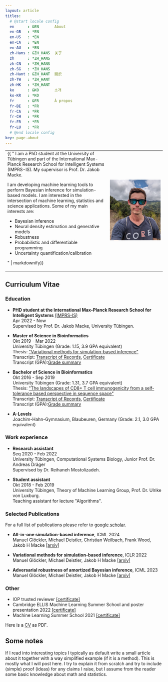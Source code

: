 ```yaml
---
layout: article
titles:
  # @start locale config
  en      : &EN       About
  en-GB   : *EN
  en-US   : *EN
  en-CA   : *EN
  en-AU   : *EN
  zh-Hans : &ZH_HANS  关于
  zh      : *ZH_HANS
  zh-CN   : *ZH_HANS
  zh-SG   : *ZH_HANS
  zh-Hant : &ZH_HANT  關於
  zh-TW   : *ZH_HANT
  zh-HK   : *ZH_HANT
  ko      : &KO       소개
  ko-KR   : *KO
  fr      : &FR       À propos
  fr-BE   : *FR
  fr-CA   : *FR
  fr-CH   : *FR
  fr-FR   : *FR
  fr-LU   : *FR
  # @end locale config
key: page-about
---
```


<table class="table-no-border">
  <tr>
    <td style="width: 500px;">
     <div>
  {{ 
  "
I am a PhD student at the University of Tübingen and part of the International Max-Planck Research School for Intelligent Systems (IMPRS-IS). My supervisor is Prof. Dr. Jakob Macke.

I am developing machine learning tools to perform Bayesian inference for simulation-based models. I am interested in the intersection of machine learning, statistics and science applications. Some of my main interests are:

- Bayesian inference
- Neural density estimation and generative models
- Robustness
- Probabilistic and differentiable programming
- Uncertainty quantification/calibration

" | markdownify}}
</div>
    </td>
    <td style="width: 400px;">
      <div class="image-text-container">
  <img src="assets/image.jpg" alt="Your Name" width="400">
</div>
    </td>
  </tr>
</table>

## Curriculum Vitae

### Education

* **PHD student at the International Max-Planck Research School for Intelligent Systems** [(IMPRS-IS)](https://imprs.is.mpg.de/)\
  Apr 2022 - Now\
  Supervised by Prof. Dr. Jakob Macke, University Tübingen.


* **Master of Science in Bioinformatics**\
  Okt 2019 - Mar 2022\
  University Tübingen (Grade: 1.15, 3.9 GPA equivalent)\
  Thesis: ["Variational methods for simulation-based inference"](assets/FINAL_thesis_version.pdf)\
  Transcript: [Transcript of Records](assets/master_tor.pdf), [Certificate](assets/master_zeugniss.pdf)\
  Transcript (GPA):[Grade summary](assets/list_of_grades.pdf)

* **Bachelor of Science in Bioinformatics**\
  Okt 2016 - Sep 2019\
  University Tübingen (Grade: 1.31, 3.7 GPA equivalent)\
  Thesis:  ["The landscapes of CD8+ T cell immunogenicity from a self-tolerance based perspective in sequence space"](assets/bachelor_thesis.pdf)\
  Transcript: [Transcript of Records](assets/backelor_tor.pdf), [Certificate](assets/bachelor_zeugniss.pdf)\
  Transcript (GPA):[Grade summary](assets/list_of_grades.pdf)

* **A-Levels**\
  Joachim-Hahn-Gymnasium, Blaubeuren, Germany (Grade: 2.1, 3.0 GPA equivalent)

### Work experience

* **Research assistant**\
  Seq 2020 - Feb 2022\
  University Tübingen, Computational Systems Biology, Junior Prof. Dr. Andreas Dräger\
  Supervised by Dr. Reihaneh Mostolizadeh.

* **Student assistant**\
  Okt 2018 - Feb 2019\
  University Tübingen, Theory of Machine Learning Group, Prof. Dr. Ulrike von Luxburg.\
  Teaching assistant for lecture "Algorithms".

### Selected Publications

For a full list of publications please refer to [google scholar](https://scholar.google.com/citations?user=0Vdv0H0AAAAJ&hl=de).

* **All-in-one simulation-based inference**, ICML 2024\
  Manuel Glöckler, Michael Deistler, Christian Weilbach, Frank Wood, Jakob H Macke [[arxiv]](https://arxiv.org/abs/2404.09636)

* **Variational methods for simulation-based inference**, ICLR 2022\
  Manuel Glöckler, Michael Deistler, Jakob H Macke [[arxiv]](https://arxiv.org/abs/2203.04176)

* **Adversarial robustness of amortized Bayesian inference**, ICML 2023\
  Manuel Glöckler, Michael Deistler, Jakob H Macke [[arxiv]](https://arxiv.org/abs/2305.14984)

### Other

*  IOP trusted reviewer [[certificate]](assets/iop_trusted_reviewer.pdf)
*  Cambridge ELLIS Machine Learning Summer School and poster presentation 2022 [[certificate]](assets/ellis_summer_school.pdf) 
*  Machine Learning Summer School 2021 [[certificate]](assets/mlls_summer_school.pdf)


Here is a [CV](/assets/academic_cv.pdf) as PDF.

## Some notes

If I read into interesting topics I typically as default write a small article about it together with a way simplified example (if it is a method). This is mostly what I will post here. I try to explain it from scratch and try to include (simple) proof (ideas) for any claims I raise, but I assume from the reader some basic knowledge about math and statistics.